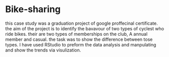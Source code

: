 # Bike-sharing
this case study  was a graduation project of google proffecinal certificate.
the aim of the project is to identify the bavavour of two types of cyclest who ride bikes.
their are two types of memberships on the club, A annual member and casual.
the task was to show the difference between tose types. 
I have used RStudio to preform the data analysis and manpulating and show the trends via visulization.

